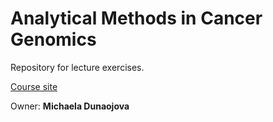 # Analytical Methods in Cancer Genomics
Repository for lecture exercises.


[Course site](https://tobiasrausch.com/courses/cg/)


Owner: **Michaela Dunaojova**
